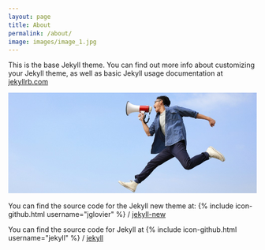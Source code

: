 ```yaml
---
layout: page
title: About
permalink: /about/
image: images/image_1.jpg
---
```


This is the base Jekyll theme. You can find out more info about customizing your Jekyll theme, as well as basic Jekyll usage documentation at [jekyllrb.com](http://jekyllrb.com/)

![Jumping man](images/image_1.jpg)

You can find the source code for the Jekyll new theme at:
{% include icon-github.html username="jglovier" %} /
[jekyll-new](https://github.com/jglovier/jekyll-new)

You can find the source code for Jekyll at
{% include icon-github.html username="jekyll" %} /
[jekyll](https://github.com/jekyll/jekyll)